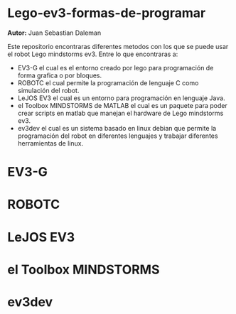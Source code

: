 # Lego-ev3-formas-de-programar
**Autor:** Juan Sebastian Daleman 

Este repositorio encontraras diferentes metodos con los que se puede usar el robot Lego mindstorms ev3. Entre lo que encontraras a:
- EV3-G el cual es el entorno creado por lego para programación de forma grafica o por bloques.
- ROBOTC el cual permite la programación de lenguaje C como simulación del robot.
- LeJOS EV3 el cual es un entorno para programación en lenguaje Java.
- el Toolbox MINDSTORMS de MATLAB el cual es un paquete para poder crear scripts en matlab que manejan el hardware de Lego mindstorms ev3.
- ev3dev el cual es un sistema basado en linux debian que permite la programación del robot en diferentes lenguajes y trabajar diferentes herramientas de linux.


# EV3-G

# ROBOTC

# LeJOS EV3

# el Toolbox MINDSTORMS

# ev3dev
